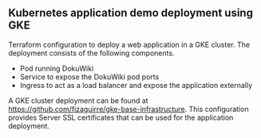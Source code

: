 ## Kubernetes application demo deployment using GKE

Terraform configuration to deploy a web application in a GKE cluster. The deployment consists of the following components.
* Pod running DokuWiki
* Service to expose the DokuWiki pod ports
* Ingress to act as a load balancer and expose the application externally

A GKE cluster deployment can be found at https://github.com/fizaguirre/gke-base-infrastructure. This configuration provides Server SSL certificates that can be used for the application deployment.